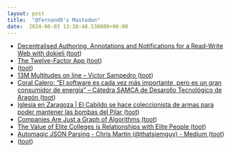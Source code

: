 ```yaml
---
layout: post
title:  "@fernand0's Mastodon"
date:  2024-06-03 13:38:48.538000+00:00
---
```

*  [Decentralised Authoring, Annotations and Notifications for a Read-Write Web with dokieli ](https://csarven.ca/dokieli-rw) ([toot](https://mastodon.social/@fernand0/112552963508549242))
*  [The Twelve-Factor App ](https://12factor.net) ([toot](https://mastodon.social/@fernand0/112552756633255294))
*  [ ](https://mastodon.social/@vrruiz) ([toot](https://mastodon.social/@fernand0/112552546948451061))
*  [13M Multitudes on line – Victor Sampedro ](https://victorsampedro.com/libros-victorsampedro/13m-multitudes-on-line) ([toot](https://mastodon.social/@fernand0/112552519300866746))
*  [Coral Calero: “El software es cada vez más importante, pero es un gran consumidor de energía” – Cátedra SAMCA de Desarollo Tecnológico de Aragón ](https://catedrasamcadt.unizar.es/noticias/coral-calero-el-software-es-cada-vez-mas-importante-pero-es-un-gran-consumidor-de-energia) ([toot](https://mastodon.social/@fernand0/112552262620673288))
*  [Iglesia en Zaragoza \| El Cabildo se hace coleccionista de armas para poder mantener las bombas del Pilar ](https://www.elperiodicodearagon.com/zaragoza/2024/05/23/cabildo-coleccionista-armas-mantener-bombas-pilar-zaragoza-102750443.htm) ([toot](https://mastodon.social/@fernand0/112552005631708217))
*  [Companies Are Just a Graph of Algorithms ](https://danielmiessler.com/p/companies-graph-of-algorithm) ([toot](https://mastodon.social/@fernand0/112551685322487063))
*  [The Value of Elite Colleges is Relationships with Elite People ](https://danielmiessler.com/p/value-elite-colleges-relationships-elite-peopl) ([toot](https://mastodon.social/@fernand0/112551446924762712))
*  [Automagic JSON Parsing - Chris Martin (@thatsiemguy) - Medium ](https://medium.com/@thatsiemguy/automagic-json-parsing-e838ecda08c) ([toot](https://mastodon.social/@fernand0/112550100307088268))
*  [ ](https://mastodon.social/@vrruiz) ([toot](https://mastodon.social/@fernand0/112548564354459373))
